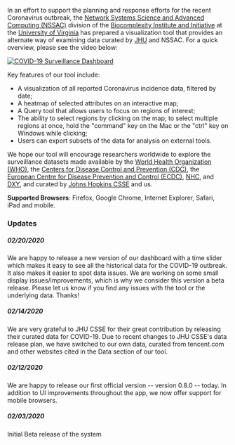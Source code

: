 In an effort to support the planning and response efforts for the recent Coronavirus outbreak,
the [Network Systems Science and Advanced Computing (NSSAC)](https://biocomplexity.virginia.edu/nssac)
division of the [Biocomplexity Institute and Initiative](https://biocomplexity.virginia.edu/) 
at the [University of Virginia](https://www.virginia.edu/) has prepared a visualization tool that provides an alternate way of examining data curated by [JHU](https://github.com/CSSEGISandData/COVID-19/tree/master/daily_case_updates) and NSSAC. For a quick overview, please see the video below:

[![COVID-19 Surveillance Dashboard](videoimage.png)](https://youtu.be/xJWTc3bo8q4 "COVID-19 Surveillance Dashboard")

Key features of our tool include:

- A visualization of all reported Coronavirus incidence data, filtered by date;
- A heatmap of selected attributes on an interactive map;
- A Query tool that allows users to focus on regions of interest;
- The ability to select regions by clicking on the map; to select multiple regions at once, hold the "command" key on the Mac or the "ctrl" key on Windows while clicking;
- Users can export subsets of the data for analysis on external tools.

We hope our tool will encourage researchers worldwide to explore the surveillance datasets 
made available by the [World Health Organization (WHO)](https://www.who.int/emergencies/diseases/novel-coronavirus-2019/situation-reports/), the [Centers for Disease Control and Prevention (CDC)](https://www.cdc.gov/coronavirus/2019-ncov/index.html), the [European Centre for Disease Prevention and Control (ECDC)](https://www.ecdc.europa.eu/en/geographical-distribution-2019-ncov-cases), [NHC](http://www.nhc.gov.cn/yjb/s3578/new_list.shtml), and [DXY](https://3g.dxy.cn/newh5/view/pneumonia), and curated by [Johns Hopkins CSSE](https://github.com/CSSEGISandData/COVID-19) and us. 

**Supported Browsers**: Firefox, Google Chrome, Internet Explorer, Safari, iPad and mobile.

### Updates

##### 02/20/2020
We are happy to release a new version of our dashboard with a time slider which makes it easy to see all the historical data for the COVID-19 outbreak. It also makes it easier to spot data issues. We are working on some small display issues/improvements, which is why we consider this version a beta release. Please let us know if you find any issues with the tool or the underlying data. Thanks!

##### 02/14/2020
We are very grateful to JHU CSSE for their great contribution by releasing their curated data for COVID-19. Due to recent changes to JHU CSSE's data release plan, we have switched to our own data, curated from tencent.com and other websites cited in the Data section of our tool.

##### 02/12/2020

We are happy to release our first official version -- version 0.8.0 -- today.
In addition to UI improvements throughout the app, we now offer support for mobile browsers.

##### 02/03/2020

Initial Beta release of the system
